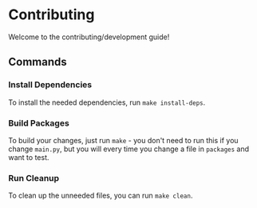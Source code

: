 # Contributing

Welcome to the contributing/development guide!

## Commands

### Install Dependencies

To install the needed dependencies, run `make install-deps`.

### Build Packages

To build your changes, just run `make` - you don't need to run this if you change `main.py`, but you will every time you change a file in `packages` and want to test.

### Run Cleanup

To clean up the unneeded files, you can run `make clean`.
